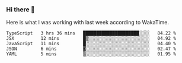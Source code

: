 ### Hi there 👋

Here is what I was working with last week according to WakaTime. 
<!--START_SECTION:waka-->
```text
TypeScript   3 hrs 36 mins   █████████████████████░░░░   84.22 % 
JSX          12 mins         █▒░░░░░░░░░░░░░░░░░░░░░░░   04.92 % 
JavaScript   11 mins         █░░░░░░░░░░░░░░░░░░░░░░░░   04.40 % 
JSON         6 mins          ▓░░░░░░░░░░░░░░░░░░░░░░░░   02.47 % 
YAML         5 mins          ▒░░░░░░░░░░░░░░░░░░░░░░░░   01.95 % 
```
<!--END_SECTION:waka-->

<!--
**keithort/keithort** is a ✨ _special_ ✨ repository because its `README.md` (this file) appears on your GitHub profile.

Here are some ideas to get you started:

- 🔭 I’m currently working on ...
- 🌱 I’m currently learning ...
- 👯 I’m looking to collaborate on ...
- 🤔 I’m looking for help with ...
- 💬 Ask me about ...
- 📫 How to reach me: ...
- 😄 Pronouns: ...
- ⚡ Fun fact: ...
-->
